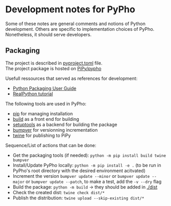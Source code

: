 # Development notes for PyPho

Some of these notes are general comments and notions of Python development.
Others are specific to implementation choices of PyPho.
Nonetheless, it should serve developers.

## Packaging

The project is described in [pyproject.toml](./pyproject.toml) file.  
The project package is hosted on [PiPy/pypho](https://pypi.org/project/pypho/)

Usefull ressources that served as references for development:
* [Python Packaging User Guide](https://packaging.python.org/en/latest/tutorials/packaging-projects/) 
* [RealPython tutorial](https://realpython.com/pypi-publish-python-package/#version-your-package) 

The following tools are used in PyPho:
* [pip](https://packaging.python.org/en/latest/key_projects/#pip) for managing installation
* [build](https://packaging.python.org/en/latest/key_projects/#build) as a front end for building
* [setuptools](https://setuptools.pypa.io/en/latest/index.html) as a backend for building the package
* [bumpver](https://pypi.org/project/bumpver/) for versionning incrementation
* [twine](https://packaging.python.org/en/latest/key_projects/#twine) for publishing to PiPy

Sequence/List of actions that can be done:
* Get the packaging tools (if needed): ```python -m pip install build twine bumpver```
* Install/Update PyPho locally: ```python -m pip install -e .``` (to be run in PyPho's root directory with the desired environment acitvated)
* Increment the version ```bumpver update --minor``` or ```bumpver update --major``` or ```bumpver update --patch```, to make a test, add the ```-v --dry``` flag
* Build the package: ```python -m build``` -> they should be added in [./dist](./dist)
* Check the created dist: ```twine check dist/*```
* Publish the distribution: ```twine upload --skip-existing dist/*```
